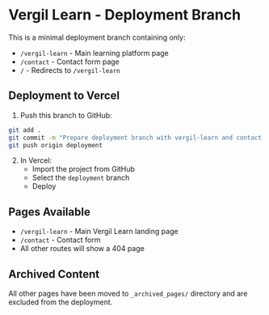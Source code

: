 # Vergil Learn - Deployment Branch

This is a minimal deployment branch containing only:
- `/vergil-learn` - Main learning platform page
- `/contact` - Contact form page
- `/` - Redirects to `/vergil-learn`

## Deployment to Vercel

1. Push this branch to GitHub:
```bash
git add .
git commit -m "Prepare deployment branch with vergil-learn and contact pages only"
git push origin deployment
```

2. In Vercel:
   - Import the project from GitHub
   - Select the `deployment` branch
   - Deploy

## Pages Available
- `/vergil-learn` - Main Vergil Learn landing page
- `/contact` - Contact form
- All other routes will show a 404 page

## Archived Content
All other pages have been moved to `_archived_pages/` directory and are excluded from the deployment.